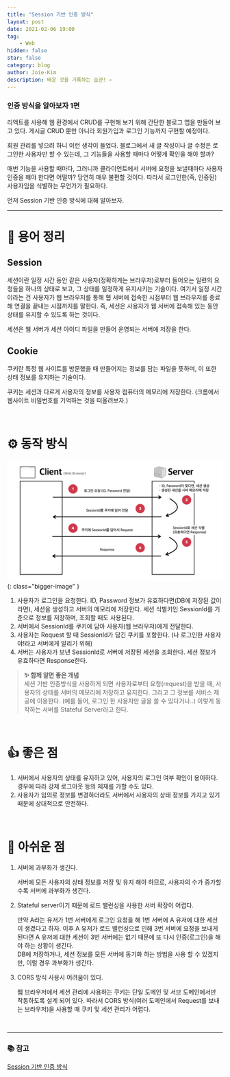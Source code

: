 ```yaml
---
title: "Session 기반 인증 방식"
layout: post
date: 2021-02-06 19:00
tag:
    - Web
hidden: false
star: false
category: blog
author: Joie-Kim
description: 배운 것을 기록하는 습관! ✍️
---
```


### 인증 방식을 알아보자 1편

리액트를 사용해 웹 환경에서 CRUD를 구현해 보기 위해 간단한 블로그 앱을 만들어 보고 있다. 게시글 CRUD 뿐만 아니라 회원가입과 로그인 기능까지 구현할 예정이다.

회원 관리를 넣으려 하니 이런 생각이 들었다. 블로그에서 새 글 작성이나 글 수정은 로그인한 사용자만 할 수 있는데, 그 기능들을 사용할 때마다 어떻게 확인을 해야 할까?

매번 기능을 사용할 때마다, 그러니까 클라이언트에서 서버에 요청을 보낼때마다 사용자 인증을 해야 한다면 어떨까? 당연히 매우 불편할 것이다. 따라서 로그인한(즉, 인증된) 사용자임을 식별하는 무언가가 필요하다.

먼저 Session 기반 인증 방식에 대해 알아보자.

---

# 👀 용어 정리

## Session

세션이란 일정 시간 동안 같은 사용자(정확하게는 브라우저)로부터 들어오는 일련의 요청들을 하나의 상태로 보고, 그 상태를 일정하게 유지시키는 기술이다. 여기서 일정 시간이라는 건 사용자가 웹 브라우저를 통해 휍 서버에 접속한 시점부터 웹 브라우저를 종료해 연결을 끝내는 시점까지를 말한다. 즉, 세션은 사용자가 웹 서버에 접속해 있는 동안 상태를 유지할 수 있도록 하는 것이다.

세션은 웹 서버가 세션 아이디 파일을 만들어 운영되는 서버에 저장을 한다.

## Cookie

쿠키란 특정 웹 사이트를 방문했을 때 만들어지는 정보를 담는 파일을 뜻하며, 이 또한 상태 정보를 유지하는 기술이다.

쿠키는 세션과 다르게 사용자의 정보를 사용자 컴퓨터의 메모리에 저장한다. (크롬에서 웹사이트 비밀번호를 기억하는 것을 떠올려보자.)

<br>

# ⚙️ 동작 방식

![image](/assets/210206/Session_auth.jpeg){: class="bigger-image" }

1. 사용자가 로그인을 요청한다. ID, Password 정보가 유효하다면(DB에 저장된 값이라면), 세션을 생성하고 서버의 메모리에 저장한다. 세션 식별키인 SessionId를 기준으로 정보를 저장하며, 조회할 때도 사용된다.
2. 서버에서 SessionId를 쿠키에 담아 사용자(웹 브라우저)에게 전달한다.
3. 사용자는 Request 할 때 SessionId가 담긴 쿠키를 포함한다. (나 로그인한 사용자야!라고 서버에게 알리기 위해)
4. 서버는 사용자가 보낸 SessionId로 서버에 저장된 세션을 조회한다. 세션 정보가 유효하다면 Response한다.

> **✨ 함께 알면 좋은 개념** <br>
> 세션 기반 인증방식을 사용하게 되면 사용자로부터 요청(request)을 받을 때, 사용자의 상태를 서버의 메모리에 저장하고 유지한다. 그리고 그 정보를 서비스 제공에 이용한다. (예를 들어, 로그인 한 사용자만 글을 쓸 수 있다거나..)
> 이렇게 동작하는 서버를 Stateful Server라고 한다.

<br>

# 👍 좋은 점

1. 서버에서 사용자의 상태를 유지하고 있어, 사용자의 로그인 여부 확인이 용이하다. 경우에 따라 강제 로그아웃 등의 제재를 가할 수도 있다.
2. 사용자가 임의로 정보를 변경하더라도 서버에서 사용자의 상태 정보를 가지고 있기 때문에 상대적으로 안전하다.

<br>

# 🙏 아쉬운 점

1. 서버에 과부화가 생긴다.

    서버에 모든 사용자의 상태 정보를 저장 및 유지 해야 하므로, 사용자의 수가 증가할 수록 서버에 과부화가 생긴다.

2. Stateful server이기 때문에 로드 밸런싱을 사용한 서버 확장이 어렵다.

    만약 A라는 유저가 1번 서버에게 로그인 요청을 해 1번 서버에 A 유저에 대한 세션이 생겼다고 하자. 이후 A 유저가 로드 밸런싱으로 인해 3번 서버에 요청을 보내게 된다면 A 유저에 대한 세션이 3번 서버에는 없기 때문에 또 다시 인증(로그인)을 해야 하는 상황이 생긴다.<br>
    DB에 저장하거나, 세션 정보를 모든 서버에 동기화 하는 방법을 사용 할 수 있겠지만, 이럴 경우 과부화가 생긴다.

3. CORS 방식 사용시 어려움이 있다.

    웹 브라우저에서 세션 관리에 사용하는 쿠키는 단일 도메인 및 서브 도메인에서만 작동하도록 설계 되어 있다. 따라서 CORS 방식(여러 도메인에서 Request를 보내는 브라우저)을 사용할 때 쿠키 및 세션 관리가 어렵다.

<br>

---

### 📚 참고

[Session 기반 인증 방식](https://surprisecomputer.tistory.com/36)
